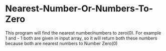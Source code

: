 # Nearest-Number-Or-Numbers-To-Zero

This program will find the nearest number/numbers to zero(0).
For example 1 and - 1 both are given in input array, so it will return both these numbers because both are nearest numbers to Number Zero(0)
